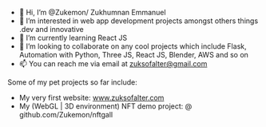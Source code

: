 - 👋 Hi, I’m @Zukemon/ Zukhumnan Emmanuel
- 👀 I’m interested in web app development projects amongst others things .dev and innovative
- 🌱 I’m currently learning React JS
- 💞️ I’m looking to collaborate on any cool projects which include Flask, Automation with Python, Three JS, React JS, Blender, AWS and so on
- 📫 You can reach me via email at zuksofalter@gmail.com

Some of my pet projects so far include:

- My very first website: www.zuksofalter.com
- My (WebGL | 3D environment) NFT demo project: @ github.com/Zukemon/nftgall

<!---
Zukemon/Zukemon is a ✨ special ✨ repository because its `README.md` (this file) appears on your GitHub profile.
You can click the Preview link to take a look at your changes.
--->
